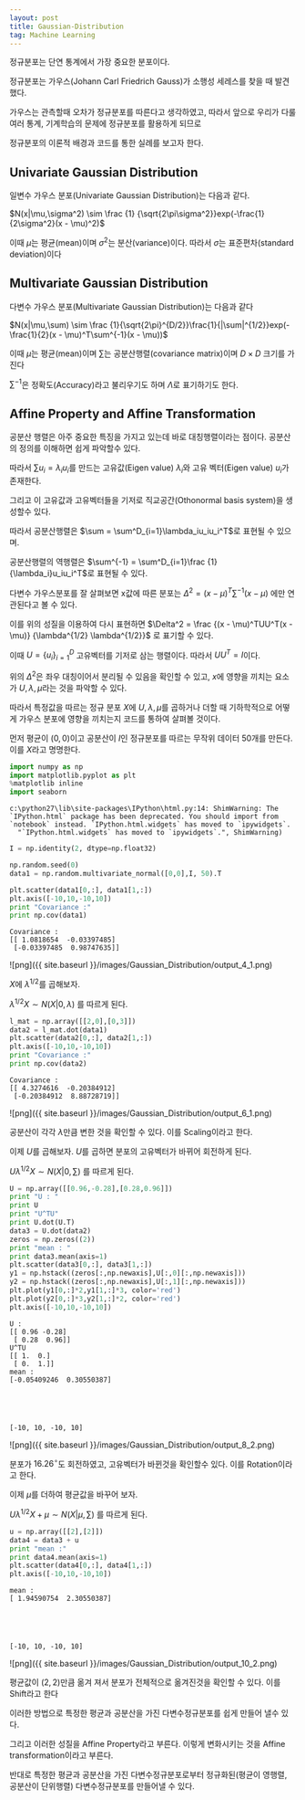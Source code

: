 ```yaml
---
layout: post
title: Gaussian-Distribution
tag: Machine Learning
---
```


정규분포는 단연 통계에서 가장 중요한 분포이다.

정규분포는 가우스(Johann Carl Friedrich Gauss)가 소행성 세레스를 찾을 때 발견했다.

가우스는 관측할때 오차가 정규분포를 따른다고 생각하였고, 따라서 앞으로 우리가 다룰 여러 통계, 기계학습의 문제에 정규분포를 활용하게 되므로

정규분포의 이론적 배경과 코드를 통한 실례를 보고자 한다.

## Univariate Gaussian Distribution

일변수 가우스 분포(Univariate Gaussian Distribution)는 다음과 같다.

$N(x|\mu,\sigma^2) \sim \frac {1} {\sqrt{2\pi\sigma^2}}exp(-\frac{1}{2\sigma^2}(x - \mu)^2)$

이때 $\mu$는 평균(mean)이며 $\sigma^2$는 분산(variance)이다. 따라서 $\sigma$는 표준편차(standard deviation)이다

## Multivariate Gaussian Distribution

다변수 가우스 분포(Multivariate Gaussian Distribution)는 다음과 같다

$N(x|\mu,\sum) \sim \frac {1}{\sqrt{2\pi}^{D/2}}\frac{1}{|\sum|^{1/2}}exp(-\frac{1}{2}(x - \mu)^T\sum^{-1}(x - \mu))$

이때 $\mu$는 평균(mean)이며  $\sum$는 공분산행렬(covariance matrix)이며 $D \times D$ 크기를 가진다

$\sum^{-1}$은 정확도(Accuracy)라고 불리우기도 하며 $\Lambda$로 표기하기도 한다.

## Affine Property and Affine Transformation

공분산 행렬은 아주 중요한 특징을 가지고 있는데 바로 대칭행렬이라는 점이다. 공분산의 정의를 이해하면 쉽게 파악할수 있다.

따라서 $\sum u_i = \lambda_iu_i$를 만드는 고유값(Eigen value) $\lambda_i$와 고유 벡터(Eigen value) $u_i$가 존재한다.

그리고 이 고유값과 고유벡터들을 기저로 직교공간(Othonormal basis system)을 생성할수 있다.

따라서 공분산행렬은 $\sum = \sum^D_{i=1}\lambda_iu_iu_i^T$로 표현될 수 있으며.

공분산행렬의 역행렬은 $\sum^{-1} = \sum^D_{i=1}\frac {1}{\lambda_i}u_iu_i^T$로 표현될 수 있다.

다변수 가우스분포를 잘 살펴보면 x값에 따른 분포는 $\Delta^2 = (x - \mu)^T\sum^{-1}(x - \mu)$ 에만 연관된다고 볼 수 있다.

이를 위의 성질을 이용하여 다시 표현하면 $\Delta^2 = \frac {(x - \mu)^TUU^T(x - \mu)} {\lambda^{1/2} \lambda^{1/2}}$ 로 표기할 수 있다.

이때 $U = \{u_i\}_{i=1}^D$ 고유벡터를 기저로 삼는 행렬이다. 따라서 $UU^T = I$이다.

위의 $\Delta^2$은 좌우 대칭이어서 분리될 수 있음을 확인할 수 있고, $x$에 영향을 끼치는 요소가 $U,\lambda,\mu$라는 것을 파악할 수 있다.

따라서 특정값을 따르는 정규 분포 $X$에 $U,\lambda,\mu$를 곱하거나 더할 때  기하학적으로 어떻게 가우스 분포에 영향을 끼치는지 코드를 통하여 살펴볼 것이다.

먼저 평균이 $(0,0)$이고 공분산이 $I$인 정규분포를 따르는 무작위 데이터 50개를 만든다. 이를 $X$라고 명명한다.


```python
import numpy as np
import matplotlib.pyplot as plt
%matplotlib inline
import seaborn
```

    c:\python27\lib\site-packages\IPython\html.py:14: ShimWarning: The `IPython.html` package has been deprecated. You should import from `notebook` instead. `IPython.html.widgets` has moved to `ipywidgets`.
      "`IPython.html.widgets` has moved to `ipywidgets`.", ShimWarning)
    


```python
I = np.identity(2, dtype=np.float32)
```


```python
np.random.seed(0)
data1 = np.random.multivariate_normal([0,0],I, 50).T
```


```python
plt.scatter(data1[0,:], data1[1,:])
plt.axis([-10,10,-10,10])
print "Covariance :"
print np.cov(data1)
```

    Covariance :
    [[ 1.0818654  -0.03397485]
     [-0.03397485  0.98747635]]
    


![png]({{ site.baseurl }}/images/Gaussian_Distribution/output_4_1.png)


$X$에 $\lambda^{1/2}$를 곱해보자.

$\lambda^{1/2}X \sim N(X|0,\lambda)$  를 따르게 된다.


```python
l_mat = np.array([[2,0],[0,3]])
data2 = l_mat.dot(data1)
plt.scatter(data2[0,:], data2[1,:])
plt.axis([-10,10,-10,10])
print "Covariance :"
print np.cov(data2)
```

    Covariance :
    [[ 4.3274616  -0.20384912]
     [-0.20384912  8.88728719]]
    


![png]({{ site.baseurl }}/images/Gaussian_Distribution/output_6_1.png)


공분산이 각각 $\lambda$만큼 변한 것을 확인할 수 있다. 이를 Scaling이라고 한다.

이제 $U$를 곱해보자. $U$를 곱하면 분포의 고유벡터가 바뀌어 회전하게 된다.

$U\lambda^{1/2}X \sim N(X|0,\sum)$  를 따르게 된다.


```python
U = np.array([[0.96,-0.28],[0.28,0.96]])
print "U : "
print U
print "U^TU"
print U.dot(U.T)
data3 = U.dot(data2)
zeros = np.zeros((2))
print "mean : "
print data3.mean(axis=1)
plt.scatter(data3[0,:], data3[1,:])
y1 = np.hstack((zeros[:,np.newaxis],U[:,0][:,np.newaxis]))
y2 = np.hstack((zeros[:,np.newaxis],U[:,1][:,np.newaxis]))
plt.plot(y1[0,:]*2,y1[1,:]*3, color='red')
plt.plot(y2[0,:]*3,y2[1,:]*2, color='red')
plt.axis([-10,10,-10,10])
```

    U : 
    [[ 0.96 -0.28]
     [ 0.28  0.96]]
    U^TU
    [[ 1.  0.]
     [ 0.  1.]]
    mean : 
    [-0.05409246  0.30550387]
    




    [-10, 10, -10, 10]




![png]({{ site.baseurl }}/images/Gaussian_Distribution/output_8_2.png)


분포가 $16.26^{\circ}$도 회전하였고, 고유벡터가 바뀐것을 확인할수 있다. 이를 Rotation이라고 한다.

이제 $\mu$를 더하여 평균값을 바꾸어 보자. 

$U\lambda^{1/2}X + \mu \sim N(X|\mu,\sum)$ 를 따르게 된다.


```python
u = np.array([[2],[2]])
data4 = data3 + u
print "mean :"
print data4.mean(axis=1)
plt.scatter(data4[0,:], data4[1,:])
plt.axis([-10,10,-10,10])
```

    mean :
    [ 1.94590754  2.30550387]
    




    [-10, 10, -10, 10]




![png]({{ site.baseurl }}/images/Gaussian_Distribution/output_10_2.png)


평균값이 $(2,2)$만큼 옮겨 져서 분포가 전체적으로 옮겨진것을 확인할 수 있다. 이를 Shift라고 한다

이러한 방법으로 특정한 평균과 공분산을 가진 다변수정규분포를 쉽게 만들어 낼수 있다.

그리고 이러한 성질을 Affine Property라고 부른다. 이렇게 변화시키는 것을 Affine transformation이라고 부른다.

반대로 특정한 평균과 공분산을 가진 다변수정규분포로부터 정규화된(평균이 영행렬, 공분산이 단위행렬) 다변수정규분포를 만들어낼 수 있다.

